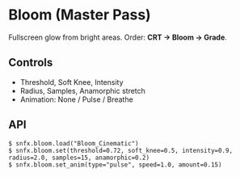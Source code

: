 # Bloom (Master Pass)

Fullscreen glow from bright areas. Order: **CRT → Bloom → Grade**.

## Controls
- Threshold, Soft Knee, Intensity
- Radius, Samples, Anamorphic stretch
- Animation: None / Pulse / Breathe

## API
```renpy
$ snfx.bloom.load("Bloom_Cinematic")
$ snfx.bloom.set(threshold=0.72, soft_knee=0.5, intensity=0.9, radius=2.0, samples=15, anamorphic=0.2)
$ snfx.bloom.set_anim(type="pulse", speed=1.0, amount=0.15)
```
